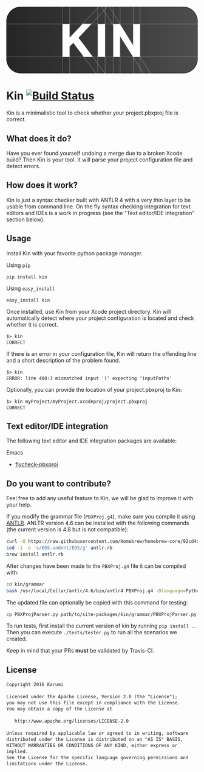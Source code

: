 ![logo][logo]

Kin [![Build Status](https://travis-ci.org/Karumi/Kin.svg?branch=master)](https://travis-ci.org/Karumi/Kin)
===

Kin is a minimalistic tool to check whether your project.pbxproj file is correct.

What does it do?
-----------------

Have you ever found yourself undoing a merge due to a broken Xcode build? Then Kin is your tool. It will parse your project configuration file and detect errors.

How does it work?
-----------------

Kin is just a syntax checker built with ANTLR 4 with a very thin layer to be usable from command line. On the fly syntax checking integration for text editors and IDEs is a work in progress (see the "Text editor/IDE integration" section below).

Usage
-----------------

Install Kin with your favorite python package manager.

Using `pip`
```
pip install kin
```

Using `easy_install`
```
easy_install kin
```

Once installed, use Kin from your Xcode project directory. Kin will automatically detect where your project configuration is located and check whether it is correct.

```
$> kin
CORRECT
```

If there is an error in your configuration file, Kin will return the offending line and a short description of the problem found.

```
$> kin
ERROR: line 400:3 mismatched input ')' expecting 'inputPaths'
```

Optionally, you can provide the location of your project.pbxproj to Kin:

```
$> kin myProject/myProject.xcodeproj/project.pbxproj
CORRECT
```

Text editor/IDE integration
---------------------------

The following text editor and IDE integration packages are available:

Emacs

- [flycheck-pbxproj](https://github.com/danielmartin/flycheck-pbxproj)

Do you want to contribute?
--------------------------

Feel free to add any useful feature to Kin, we will be glad to improve it with your help.

If you modify the grammar file (`PBXProj.g4`), make sure you compile it using [ANTLR](https://www.antlr.org/). ANLTR version 4.6 can be installed with the following commands (the current version is 4.8 but is not compatible):

```bash
curl -O https://raw.githubusercontent.com/Homebrew/homebrew-core/92cd4dbae4ae77853e3693b4eb3c24d71855103f/Formula/antlr.rb
sed -i -e 's/EOS.undent/EOS/g' antlr.rb
brew install antlr.rb
```

After changes have been made to the `PBXProj.g4` file it can be compiled with:

```bash
cd kin/grammar
bash /usr/local/Cellar/antlr/4.6/bin/antlr4 PBXProj.g4 -Dlanguage=Python2
```

The updated file can optionally be copied with this command for testing:

```bash
cp PBXProjParser.py path/to/site-packages/kin/grammar/PBXProjParser.py
```

To run tests, first install the current version of kin by running `pip install .`. Then you can execute `./tests/tester.py` to run all the scenarios we created.

Keep in mind that your PRs **must** be validated by Travis-CI.

License
-------

    Copyright 2016 Karumi

    Licensed under the Apache License, Version 2.0 (the "License");
    you may not use this file except in compliance with the License.
    You may obtain a copy of the License at

       http://www.apache.org/licenses/LICENSE-2.0

    Unless required by applicable law or agreed to in writing, software
    distributed under the License is distributed on an "AS IS" BASIS,
    WITHOUT WARRANTIES OR CONDITIONS OF ANY KIND, either express or implied.
    See the License for the specific language governing permissions and
    limitations under the License.

[logo]: art/logo.png
